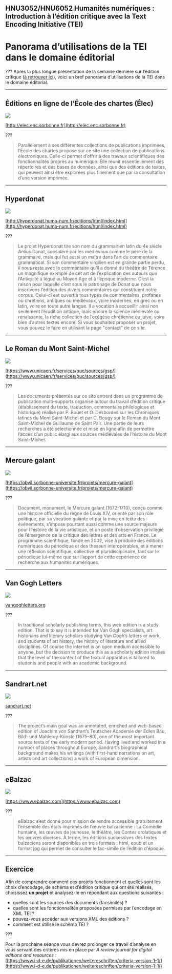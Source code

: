 ## HNU3052/HNU6052 Humanités numériques : Introduction à l’édition critique avec la Text Encoding Initiative (TEI)

# Panorama d’utilisations de la TEI dans le domaine éditorial

???
Après la plus longue présentation de la semaine dernière sur l’édition critique ([à retrouver ici](/03-xml/)), voici un bref panorama d’utilisations de la TEI dans le domaine éditorial.

---

## Éditions en ligne de l’École des chartes (Élec)
![](images/elec.png)

[http://elec.enc.sorbonne.fr](http://elec.enc.sorbonne.fr)

???

> Parallèlement à ses différentes collections de publications imprimées, l’École des chartes propose sur ce site une collection de publications électroniques. Celle-ci permet d’offrir à des travaux scientifiques des fonctionnalités propres au numérique. Elle réunit essentiellement des répertoires et des bases de données, ainsi que des éditions de textes, qui peuvent ainsi être explorées plus finement que par la consultation d’une version imprimée.

---

## Hyperdonat
![](images/hyperdonat.png)

[http://hyperdonat.huma-num.fr/editions/html/index.html](http://hyperdonat.huma-num.fr/editions/html/index.html)

???

> Le projet Hyperdonat tire son nom du grammairien latin du 4e siècle Aelius Donat, considéré par les médiévaux comme le père de la grammaire, mais qui fut aussi un maître dans l’art du commentaire grammatical. Si son commentaire virgilien est en grande partie perdu, il nous reste avec le commentaire qu’il a donné du théâtre de Térence un magnifique exemple de cet art de l’explication des auteurs que l’Antiquité a légué au Moyen Age et à l’époque moderne. C’est la raison pour laquelle c’est sous le patronage de Donat que nous inscrivons l’édition des divers commentaires qui constituent notre corpus. Celui-ci est ouvert à tous types de commentaires, profanes ou chrétiens, antiques ou médiévaux, voire modernes, en grec ou en latin, voire en toute autre langue. Il a vocation à accueillir ainsi non seulement l’érudition antique, mais encore la science médiévale ou renaissante, la riche collection de l’exégèse chrétienne ou juive, voire bien d’autres textes encore. Si vous souhaitez proposer un projet, vous pouvez le faire en utilisant la page "contact" de ce site.

---

## Le Roman du Mont Saint-Michel
![](images/mont-saint-michel.png)

[https://www.unicaen.fr/services/puc/sources/gsp/](https://www.unicaen.fr/services/puc/sources/gsp/)

???

> Les documents présentés sur ce site entrent dans un programme de publication multi-supports organisé autour du travail d’édition critique (établissement du texte, traduction, commentaire philologique et historique) réalisé par P. Bouet et O. Desbordes sur les Chroniques latines du Mont Saint-Michel et par C. Bougy sur le Roman du Mont Saint-Michel de Guillaume de Saint Pair. Une partie de leurs recherches a été sélectionnée et mise en ligne afin de permettre l’accès d’un public élargi aux sources médiévales de l’histoire du Mont Saint-Michel.

---

## Mercure galant
![](images/galant.png)

[https://obvil.sorbonne-universite.fr/projets/mercure-galant](https://obvil.sorbonne-universite.fr/projets/mercure-galant)

???

> Document, monument, le Mercure galant (1672-1710), conçu comme une histoire officielle du règne de Louis XIV, orienté par son rôle politique, par sa vocation galante et par la mise en texte des événements, s’impose pourtant aussi comme une source majeure pour l’histoire de la vie artistique, et un poste d’observation privilégié de l’émergence de la critique des lettres et des arts en France. Le programme scientifique, fondé en 2002, vise à produire des éditions numériques du périodique et des thesauri interopérables, et à mener une réflexion scientifique, collective et pluridisciplinaire, tant sur le périodique lui-même que sur l’apport de cette expérience de recherche aux humanités numériques.

---

## Van Gogh Letters
![](images/vg.png)

[vangoghletters.org](http://vangoghletters.org/vg/)

???

> In traditional scholarly publishing terms, this web edition is a study edition. That is to say it is intended for Van Gogh specialists, art historians and literary scholars studying Van Gogh’s letters or work, and students of art history, the history of literature and allied disciplines. Of course the internet is an open medium accessible to anyone, but the decision to produce this as a scholarly edition implies that the level of the content of the textual apparatus is tailored to students and people with an academic background.

---

## Sandrart.net
![](images/sandrart.png)


[sandrart.net](http://www.sandrart.net/en/project/)

???
> The project’s main goal was an annotated, enriched and web-based edition of Joachim von Sandrart’s Teutscher Academie der Edlen Bau, Bild- und Mahlerey-Künste (1675–80), one of the most important source texts of the early modern period. Having lived and worked in a number of places throughout Europe, Sandrart’s biographical background makes his writings (with first-hand narrations on art, artists and art collections) a work of European dimension.

---

## eBalzac
![](images/ebalzac.png)

[https://www.ebalzac.com](https://www.ebalzac.com)

???

> eBalzac s’est donné pour mission de rendre accessible gratuitement l’ensemble des états imprimés de l’œuvre balzacienne : La Comédie humaine, les œuvres de jeunesse, le théâtre, les Contes drolatiques et les œuvres diverses. À terme, les éditions successives des textes balzaciens seront disponibles en trois formats : html, epub et un format jpg qui permet de consulter le fac-similé de l’édition d’époque.

---

## Exercice
Afin de comprendre comment ces projets fonctionnent et quelles sont les choix d’encodage, de schéma et d’édition critique qui ont été réalisés, choisissez **un projet** et analysez-le en répondant aux questions suivantes :

- quelles sont les sources des documents (facsimilés) ?
- quelles sont les fonctionnalités proposées permises par l’encodage en XML TEI ?
- pouvez-vous accéder aux versions XML des éditions ?
- comment est utilisé le schéma TEI ?

???

Pour la prochaine séance vous devrez prolonger ce travail d’analyse en vous servant des critères mis en place par *A review journal for digital editions and resources* :  
[https://www.i-d-e.de/publikationen/weitereschriften/criteria-version-1-1/](https://www.i-d-e.de/publikationen/weitereschriften/criteria-version-1-1/)
